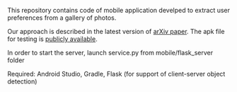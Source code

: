 This repository contains code of mobile application develped to extract user preferences from a gallery of photos.

Our approach is described in the latest version of [arXiv paper](https://arxiv.org/abs/1907.04519). The apk file for testing is [publicly available](https://drive.google.com/drive/folders/1rQkJZifq_89pu0sT_UnYXziuxutTpNEN).

In order to start the server, launch service.py from mobile/flask_server folder

Required: Android Studio, Gradle, Flask (for support of client-server object detection)

